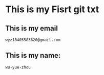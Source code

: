 # This is my Fisrt git txt
## This is my email
	wyz18405583620@gmail.com
## This is my name:
	wu-yue-zhou
